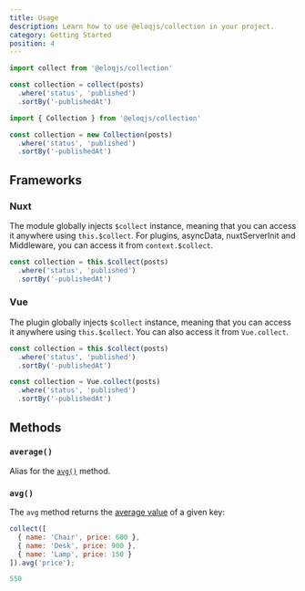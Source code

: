 ```yaml
---
title: Usage
description: Learn how to use @eloqjs/collection in your project.
category: Getting Started
position: 4
---
```


<code-group>
  <code-block label="collect()" active>

  ```js
  import collect from '@eloqjs/collection'
  
  const collection = collect(posts)
    .where('status', 'published')
    .sortBy('-publishedAt')
  ```

  </code-block>
  <code-block label="new Collection()">

  ```js
  import { Collection } from '@eloqjs/collection'
  
  const collection = new Collection(posts)
    .where('status', 'published')
    .sortBy('-publishedAt')
  ```

  </code-block>
</code-group>

## Frameworks

### Nuxt

The module globally injects `$collect` instance, meaning that you can access it anywhere
using `this.$collect`. For plugins, asyncData, nuxtServerInit and Middleware, you can access it from `context.$collect`.

```js 
const collection = this.$collect(posts)
  .where('status', 'published')
  .sortBy('-publishedAt')
```

### Vue

The plugin globally injects `$collect` instance, meaning that you can access it anywhere
using `this.$collect`. You can also access it from `Vue.collect`.

<code-group>
  <code-block label="this.$collect()" active>

  ```js 
  const collection = this.$collect(posts)
    .where('status', 'published')
    .sortBy('-publishedAt')
  ```

  </code-block>
  <code-block label="Vue.collect()">

  ```js 
  const collection = Vue.collect(posts)
    .where('status', 'published')
    .sortBy('-publishedAt')
  ```

  </code-block>
</code-group>

## Methods

### `average()`

Alias for the [`avg()`](/usage#avg) method.

### `avg()`

The `avg` method returns the [average value](https://en.wikipedia.org/wiki/Average) of a given key:

<code-group>
  <code-block label="Usage" active>

  ```js
  collect([
    { name: 'Chair', price: 600 },
    { name: 'Desk', price: 900 },
    { name: 'Lamp', price: 150 }
  ]).avg('price');
  ```

  </code-block>
  <code-block label="Returns">

  ```js
  550
  ```

  </code-block>
</code-group>
